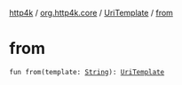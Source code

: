 [http4k](../../index.md) / [org.http4k.core](../index.md) / [UriTemplate](index.md) / [from](./from.md)

# from

`fun from(template: `[`String`](https://kotlinlang.org/api/latest/jvm/stdlib/kotlin/-string/index.html)`): `[`UriTemplate`](index.md)